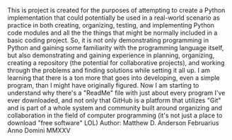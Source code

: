 This is project is created for the purposes of attempting to create a Python implementation that could potentially be used in a real-world scenario as practice in both creating, organizing, testing, and implementing Python code modules and all the the things that might be normally included in a basic coding project. 
So, it is not only demonstrating programming in Python and gaining some familiarity with the programming language itself, but also demonstrating and gaining experience in planning, organizing, creating a repository (the potential for collaborative projects), and working through the problems and finding solutions while setting it all up.
I am learning that there is a ton more that goes into developing, even a simple program, than I might have originally figured. Now I am starting to understand why there's a "ReadMe" file with just about every program I've ever downloaded, and not only that GitHub is a platform that utilizes "Git" and is part of a whole system and community built around organizing and collaboration in the field of computer programming (it's not just a place to download "free software"  LOL)
Author:  Matthew D. Anderson
Februarius Anno Domini MMXXV